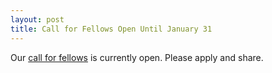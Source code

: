 ```yaml
---
layout: post
title: Call for Fellows Open Until January 31
---
```

Our [call for fellows](https://visualizingthefuture.github.io/call/) is currently open. Please apply and share.
